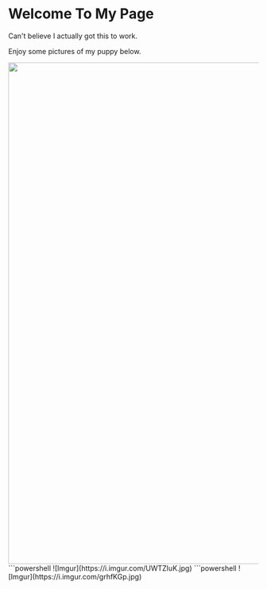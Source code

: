 # Welcome To My Page

Can't believe I actually got this to work.

Enjoy some pictures of my puppy below.

<img src="https://i.imgur.com/UWTZIuK.jpg" width="756" height="1008">
```powershell ![Imgur](https://i.imgur.com/UWTZIuK.jpg)
```powershell ![Imgur](https://i.imgur.com/grhfKGp.jpg)